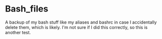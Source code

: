 # Bash_files
A backup of my bash stuff like my aliases and bashrc in case I accidentally delete them, which is likely.
I'm not sure if I did this correctly, so this is another test.
